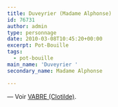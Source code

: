 ```yaml
---
title: Duveyrier (Madame Alphonse)
id: 76731
author: admin
type: personnage
date: 2010-03-08T10:45:20+00:00
excerpt: Pot-Bouille
tags:
  - pot-bouille
main_name: 'Duveyrier '
secondary_name: Madame Alphonse

---
```

— Voir [VABRE (Clotilde)][1].

 [1]: /personnage/vabre-clotilde
